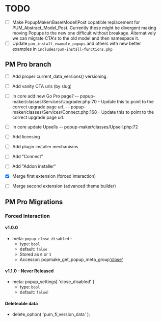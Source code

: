 # TODO

- [ ] Make PopupMaker\Base\Model\Post copatible replacement for PUM_Abstract_Model_Post. Currently these might be divergent making moving Popups to the new one difficult without breakage. Alternatively we can migrate CTA's to the old model and then namespace it.
- [ ] Update `pum_install_example_popups` and others with new better examples in `includes/pum-install-functions.php`

## PM Pro branch

-   [ ] Add proper current_data_versions() versioning.

-   [ ] Add vanity CTA urls (by slug)

-   [ ] In core add new Go Pro page?
        -- popup-maker/classes/Services/Upgrader.php:70 - Update this to point to the correct upgrade page url.
        -- popup-maker/classes/Services/Connect.php:168 - Update this to point to the correct upgrade page url.

-   [ ] In core update Upsells
        -- popup-maker/classes/Upsell.php:72

-   [ ] Add licensing
-   [ ] Add plugin installer mechanisms
-   [ ] Add "Connect"
-   [ ] Add "Addon installer"
-   [x] Merge first extension (forced interaction)
-   [ ] Merge second extension (advanced theme builder)

## PM Pro Migrations

### Forced Interaction

#### v1.0.0

-   meta: `popup_close_disabled` -
    -   type: `bool`
    -   default: `false`
    -   Stored as `0` or `1`
    -   Accessor: popmake_get_popup_meta_group['close']('disabled')

#### v1.1.0 - Never Released

-   meta: popup_settings[ 'close_disabled' ]
    -   type: `bool`
    -   default: `false`l

#### Deleteable data

-   delete_option( 'pum_fi_version_data' );
